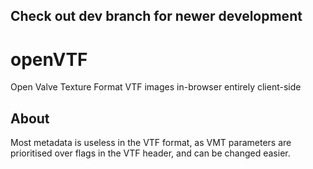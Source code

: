 ## Check out dev branch for newer development

# openVTF
Open Valve Texture Format VTF images in-browser entirely client-side


## About
Most metadata is useless in the VTF format, as VMT parameters are prioritised over flags in the VTF header, and can be changed easier.

